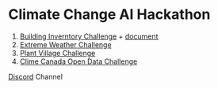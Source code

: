 <h1> Climate Change AI Hackathon </h1>


1. [Building Inverntory Challenge](https://docs.google.com/presentation/d/11f_yK0RNJxE0iEpaspoBw0lsVAHjUEvL9JWdIC-lN4g/edit#slide=id.g600556e8e0_0_0) + [document](https://docs.google.com/document/d/1jHyANIRV317z-oaFwttqaSd8YvYr6nT0RDZ-HM-8Otc/edit)
2. [Extreme Weather Challenge](https://extremeweatherdataset.github.io/)
3. [Plant Village Challenge](https://drive.google.com/drive/folders/1-B1dx_4JN2euKPjkenwmUMHwVwApgszD)
4. [Clime Canada Open Data Challenge](https://github.com/ai-launchlab/ccai-hackathon-2019/blob/master/climate-canada-open-data-challenge.md)



[Discord](https://discord.gg/HQgJ33V) Channel

